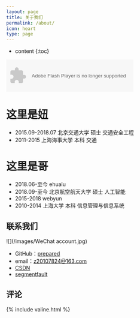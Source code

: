 ```yaml
---
layout: page
title: 关于我们
permalink: /about/
icon: heart
type: page
---
```


* content
{:toc}






<object width="340" height="86" data="http://music.163.com/style/swf/widget.swf?
sid=425100599&type=2&auto=1&width=320&height=66" 
type="application/x-shockwave-flash"></object> 


# 这里是妞

* 2015.09-2018.07 北京交通大学 硕士 交通安全工程
* 2011-2015 上海海事大学 本科	交通

# 这里是哥



* 2018.06-至今 ehualu
* 2018.09-至今 北京航空航天大学 硕士 人工智能
* 2015-2018 webyun
* 2010-2014 上海大学 本科 信息管理与信息系统

## 联系我们

![](/images/WeChat account.jpg)

* GitHub：[prepared](https://github.com/zhongsb)
* email：z20107824@163.com
* [CSDN](https://blog.csdn.net/Prepared)
* [segmentfault](https://segmentfault.com/u/prepared)

## 评论

{% include valine.html %}
